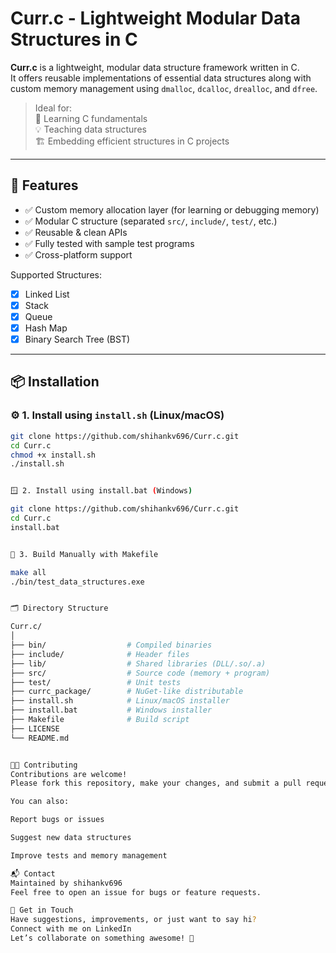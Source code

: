 # Curr.c - Lightweight Modular Data Structures in C


**Curr.c** is a lightweight, modular data structure framework written in C.  
It offers reusable implementations of essential data structures along with custom memory management using `dmalloc`, `dcalloc`, `drealloc`, and `dfree`.

> Ideal for:  
> 🧠 Learning C fundamentals  
> 💡 Teaching data structures  
> 🏗️ Embedding efficient structures in C projects

---

## 🚀 Features

- ✅ Custom memory allocation layer (for learning or debugging memory)
- ✅ Modular C structure (separated `src/`, `include/`, `test/`, etc.)
- ✅ Reusable & clean APIs
- ✅ Fully tested with sample test programs
- ✅ Cross-platform support

Supported Structures:
- [x] Linked List  
- [x] Stack  
- [x] Queue  
- [x] Hash Map  
- [x] Binary Search Tree (BST)  

---

## 📦 Installation

### ⚙️ 1. Install using `install.sh` (Linux/macOS)

```bash
git clone https://github.com/shihankv696/Curr.c.git
cd Curr.c
chmod +x install.sh
./install.sh


🪟 2. Install using install.bat (Windows)

git clone https://github.com/shihankv696/Curr.c.git
cd Curr.c
install.bat


🔧 3. Build Manually with Makefile

make all
./bin/test_data_structures.exe


🗂 Directory Structure

Curr.c/
│
├── bin/                  # Compiled binaries
├── include/              # Header files
├── lib/                  # Shared libraries (DLL/.so/.a)
├── src/                  # Source code (memory + program)
├── test/                 # Unit tests
├── currc_package/        # NuGet-like distributable
├── install.sh            # Linux/macOS installer
├── install.bat           # Windows installer
├── Makefile              # Build script
├── LICENSE
└── README.md


🧑‍💻 Contributing
Contributions are welcome!
Please fork this repository, make your changes, and submit a pull request.

You can also:

Report bugs or issues

Suggest new data structures

Improve tests and memory management

📬 Contact
Maintained by shihankv696
Feel free to open an issue for bugs or feature requests.

🙋 Get in Touch
Have suggestions, improvements, or just want to say hi?
Connect with me on LinkedIn
Let’s collaborate on something awesome! 🚀

